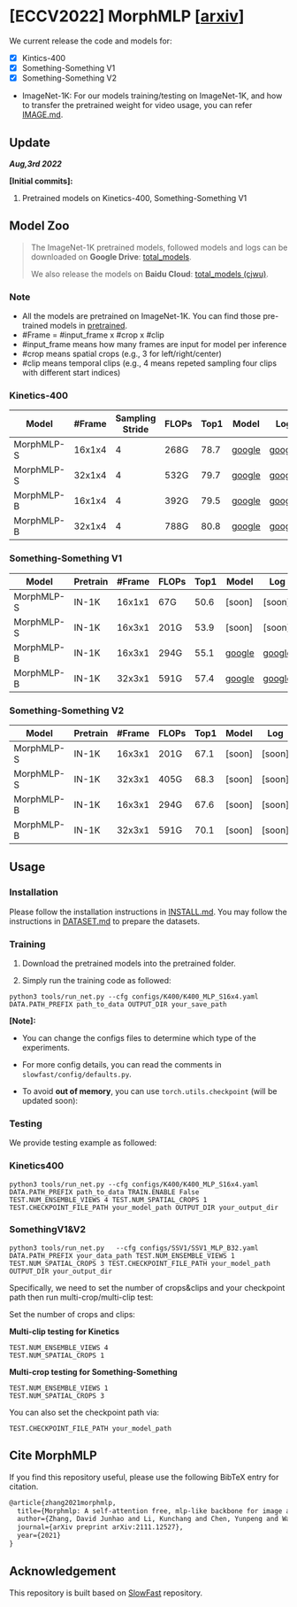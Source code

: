 # [ECCV2022] MorphMLP \[[arxiv](https://arxiv.org/abs/2111.12527)\]

We current release the code and models for:

- [x] Kintics-400
- [x] Something-Something V1
- [x] Something-Something V2
-  ImageNet-1K: For our models training/testing on ImageNet-1K, and how to transfer the pretrained weight for video usage, you can refer [IMAGE.md](mlp_images/IMAGE.md). 




## Update

***Aug,3rd 2022***

**\[Initial commits\]:** 

1. Pretrained models on Kinetics-400, Something-Something V1



## Model Zoo

> The ImageNet-1K pretrained models, followed models and logs can be downloaded on **Google Drive**: [total_models](https://drive.google.com/drive/folders/1VIJTQtc69l11MxDNiq-OzyPEAlUVNHIx?usp=sharing).
>
> We also release the models on **Baidu Cloud**: [total_models (cjwu)](https://pan.baidu.com/s/11oYfumslhIf7pdG3M-jYlQ).

### Note

- All the models are pretrained on ImageNet-1K. You can find those pre-trained models in [pretrained](https://drive.google.com/drive/folders/105DRws977iNnjEv-Hjfix5Q3JtzqoDUm?usp=sharing).
-  \#Frame = \#input_frame x \#crop x \#clip
  - \#input_frame means how many frames are input for model per inference
  - \#crop means spatial crops (e.g., 3 for left/right/center)
  - \#clip means temporal clips (e.g., 4 means repeted sampling four clips with different start indices) 

### Kinetics-400

| Model       | #Frame | Sampling Stride | FLOPs | Top1 | Model                                                        | Log                                                          | config                                                        |
| ----------- | ------ | --------------- | ----- | ---- | ------------------------------------------------------------ | ------------------------------------------------------------ | ------------------------------------------------------------ |
| MorphMLP-S | 16x1x4 | 4            | 268G  | 78.7 | [google](https://drive.google.com/file/d/1UVMYES1yXO9ZzJOHcYKbMmyX30w3s9uo/view?usp=sharing) | [google](https://drive.google.com/file/d/1WEYSe1RK68EHRehBZgzLUEOKDX_JGBsZ/view?usp=sharing) |[config](configs/K400/K400_MLP_S16x4.yaml) |
| MorphMLP-S | 32x1x4 | 4            | 532G  | 79.7 | [google](https://drive.google.com/file/d/1u9jjka6Ea-o5Isy1xb4Y_PR6LfqLg3QV/view?usp=sharing)                                                            | [google](https://drive.google.com/file/d/1ik9_OnG85boYGqXwN3TIaf1nDnE-J50V/view?usp=sharing) | [config](configs/K400/K400_MLP_S32x4.yaml) |
| MorphMLP-B | 16x1x4 | 4            | 392G  | 79.5 | [google](https://drive.google.com/file/d/1bmJcpcln9fVEj_o8fzFYHjup7dRGbJeD/view?usp=sharing) | [google](https://drive.google.com/file/d/1uazG3dahCxms2V1MMuvntkTkcCp0A1oV/view?usp=sharing) | [config](configs/K400/K400_MLP_B16x4.yaml) |
| MorphMLP-B | 32x1x4 | 4            | 788G | 80.8 | [google](https://drive.google.com/file/d/17iu9L5lnQ0CucXV1vvlJZDAF2RfXqdYu/view?usp=sharing) | [google](https://drive.google.com/file/d/17sCcKYb5F2axvPFd_TWAk74fC2bBGdK1/view?usp=sharing) | [config](configs/K400/K400_MLP_B32x4.yaml) |

### Something-Something V1

| Model       | Pretrain | #Frame | FLOPs | Top1 | Model                                                        | Log                                                          | config                                                        |
| ----------- | -------- | ------ | ----- | ---- | ------------------------------------------------------------ | ------------------------------------------------------------ | ------------------------------------------------------------ |
| MorphMLP-S | IN-1K     | 16x1x1 | 67G  | 50.6 | [soon] | [soon] |[config](configs/SSV1/SSV1_MLP_S16.yaml) |
| MorphMLP-S | IN-1K     | 16x3x1 | 201G  | 53.9 | [soon] | [soon] |[config](configs/SSV1/SSV1_MLP_S32.yaml) |
| MorphMLP-B | IN-1K     | 16x3x1 | 294G  | 55.1 | [google](https://drive.google.com/file/d/1Cz4xQ4Uad9AiQbmTwDElml_Dxe1Nw2SN/view?usp=sharing) | [google](https://drive.google.com/file/d/1QJ7QgB1TTrlbJMfYyMm4hmt0AW9YxkJz/view?usp=sharing) |[config](configs/SSV1/SSV1_MLP_B16.yaml) |
| MorphMLP-B | IN-1K     | 32x3x1 | 591G  | 57.4 | [google](https://drive.google.com/file/d/1yxwoR53L0qRU44MRx9gZM2D6YPU4_eZw/view?usp=sharing) | [google](https://drive.google.com/file/d/1YVHPDKhtjFvcSrAwXZWswBhgoyRR6q8g/view?usp=sharing) |[config](configs/SSV1/SSV1_MLP_B32.yaml) |

### Something-Something V2

| Model       | Pretrain | #Frame | FLOPs | Top1 | Model                                                        | Log                                                          | config                                                        |
| ----------- | -------- | ------ | ----- | ---- | ------------------------------------------------------------ | ------------------------------------------------------------ | ------------------------------------------------------------ |
| MorphMLP-S | IN-1K    | 16x3x1 | 201G  | 67.1 | [soon] | [soon] |[config](configs/SSV2/SSV2_MLP_S16.yaml) |
| MorphMLP-S | IN-1K    | 32x3x1 | 405G  | 68.3 | [soon] | [soon] |[config](configs/SSV2/SSV2_MLP_S32.yaml) |
| MorphMLP-B | IN-1K     | 16x3x1 | 294G  | 67.6 | [soon]| [soon] |[config](configs/SSV2/SSV2_MLP_B16.yaml) |
| MorphMLP-B | IN-1K    | 32x3x1 | 591G  | 70.1 | [soon]| [soon] |[config](configs/SSV2/SSV2_MLP_B32.yaml) |

## Usage

### Installation

Please follow the installation instructions in [INSTALL.md](INSTALL.md). You may follow the instructions in [DATASET.md](DATASET.md) to prepare the datasets.

### Training

1. Download the pretrained models into the pretrained folder.

2. Simply run the training code as followed:
  ```shell
  python3 tools/run_net.py --cfg configs/K400/K400_MLP_S16x4.yaml DATA.PATH_PREFIX path_to_data OUTPUT_DIR your_save_path
  ```


**[Note]:**

- You can change the configs files to determine which type of the experiments.

- For more config details, you can read the comments in `slowfast/config/defaults.py`.

- To avoid **out of memory**, you can use `torch.utils.checkpoint` (will be updated soon):



### Testing

We provide testing example as followed:
### Kinetics400
```shell
python3 tools/run_net.py --cfg configs/K400/K400_MLP_S16x4.yaml DATA.PATH_PREFIX path_to_data TRAIN.ENABLE False  TEST.NUM_ENSEMBLE_VIEWS 4 TEST.NUM_SPATIAL_CROPS 1 TEST.CHECKPOINT_FILE_PATH your_model_path OUTPUT_DIR your_output_dir
```
### SomethingV1&V2
```shell
python3 tools/run_net.py   --cfg configs/SSV1/SSV1_MLP_B32.yaml DATA.PATH_PREFIX your_data_path TEST.NUM_ENSEMBLE_VIEWS 1 TEST.NUM_SPATIAL_CROPS 3 TEST.CHECKPOINT_FILE_PATH your_model_path OUTPUT_DIR your_output_dir
```

Specifically, we need to set the number of crops&clips and your checkpoint path then run multi-crop/multi-clip test:


 Set the number of crops and clips:

   **Multi-clip testing for Kinetics**

   ```shell
   TEST.NUM_ENSEMBLE_VIEWS 4
   TEST.NUM_SPATIAL_CROPS 1
   ```

   **Multi-crop testing for Something-Something**

   ```shell
   TEST.NUM_ENSEMBLE_VIEWS 1
   TEST.NUM_SPATIAL_CROPS 3
   ```

 You can also set the checkpoint path via:

   ```shell
   TEST.CHECKPOINT_FILE_PATH your_model_path
   ```

##  Cite MorphMLP

If you find this repository useful, please use the following BibTeX entry for citation.

```latex
@article{zhang2021morphmlp,
  title={Morphmlp: A self-attention free, mlp-like backbone for image and video},
  author={Zhang, David Junhao and Li, Kunchang and Chen, Yunpeng and Wang, Yali and Chandra, Shashwat and Qiao, Yu and Liu, Luoqi and Shou, Mike Zheng},
  journal={arXiv preprint arXiv:2111.12527},
  year={2021}
}
```

## Acknowledgement

This repository is built based on [SlowFast](https://github.com/facebookresearch/SlowFast) repository.

